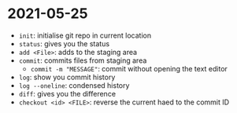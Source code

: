 # 2021-05-25

- `init`: initialise git repo in current location
- `status`: gives you the status
- `add <File>`: adds <FILE> to the staging area
- `commit`: commits files from staging area
	- `commit -m "MESSAGE"`: commit without opening the text editor
- `log`: show you commit history
- `log --oneline`: condensed history
- `diff`: gives you the difference
- `checkout <id> <FILE>`: reverse the current haed to the commit ID 
